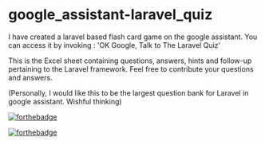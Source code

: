# google_assistant-laravel_quiz

I have created a laravel based flash card game on the google assistant. 
You can access it by invoking : 'OK Google, Talk to The Laravel Quiz'

This is the Excel sheet containing questions, answers, hints and follow-up pertaining to the Laravel framework. Feel free to contribute your questions and answers.

(Personally, I would like this to be the largest question bank for Laravel in google assistant. Wishful thinking)

[![forthebadge](https://forthebadge.com/images/badges/for-you.svg)](https://github.com/the-provost)

[![forthebadge](https://forthebadge.com/images/badges/you-didnt-ask-for-this.svg)](https://github.com/the-provost)


